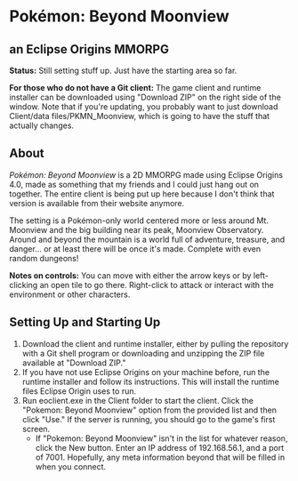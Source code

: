 # Pok&eacute;mon: Beyond Moonview
## an Eclipse Origins MMORPG

<b>Status:</b> Still setting stuff up. Just have the starting area so far.

<b>For those who do not have a Git client:</b> The game client and runtime installer can be downloaded using "Download ZIP" on the right side of the window. Note that if you're updating, you probably want to just download Client/data files/PKMN_Moonview, which is going to have the stuff that actually changes.

## About

<i>Pok&eacute;mon: Beyond Moonview</i> is a 2D MMORPG made using Eclipse Origins 4.0, made as something that my friends and I could just hang out on together. The entire client is being put up here because I don't think that version is available from their website anymore.

The setting is a Pok&eacute;mon-only world centered more or less around Mt. Moonview and the big building near its peak, Moonview Observatory. Around and beyond the mountain is a world full of adventure, treasure, and danger... or at least there will be once it's made. Complete with even random dungeons!

<b>Notes on controls:</b> You can move with either the arrow keys or by left-clicking an open tile to go there. Right-click to attack or interact with the environment or other characters.

## Setting Up and Starting Up
<ol>
<li>Download the client and runtime installer, either by pulling the repository with a Git shell program or downloading and unzipping the ZIP file available at "Download ZIP."</li>
<li>If you have not use Eclipse Origins on your machine before, run the runtime installer and follow its instructions. This will install the runtime files Eclipse Origin uses to run.</li>
<li>Run eoclient.exe in the Client folder to start the client. Click the "Pokemon: Beyond Moonview" option from the provided list and then click "Use." If the server is running, you should go to the game's first screen.
<ul><li>If "Pokemon: Beyond Moonview" isn't in the list for whatever reason, click the New button. Enter an IP address of 192.168.56.1, and a port of 7001. Hopefully, any meta information beyond that will be filled in when you connect.</li></ul></li>
</ol>